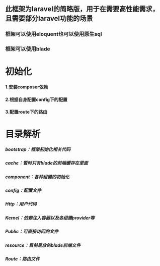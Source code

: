 ## 此框架为laravel的简略版，用于在需要高性能需求，且需要部分laravel功能的场景
### 框架可以使用eloquent也可以使用原生sql
### 框架可以使用blade


# 初始化
#### 1.安装composer依赖
#### 2.根据自身配置config下的配置
#### 3.配置route下的路由


# 目录解析
##### bootstrap：框架初始化相关代码
##### cache：暂时只有blade的前端缓存在里面
##### component：各种组键的初始化
##### config：配置文件
##### Http：用户代码
##### Kernel：依赖注入容器以及各组键provider等
##### Public：可直接访问的文件
##### resource：目前是放的blade前端文件
##### Route：路由文件
